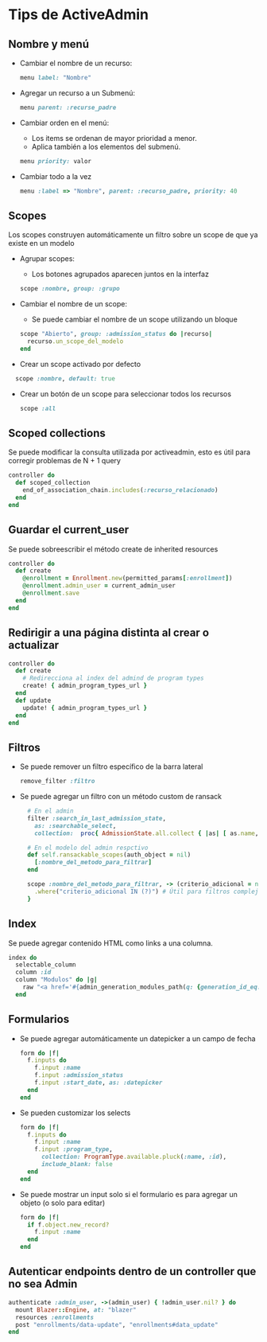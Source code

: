 # Tips de ActiveAdmin

## Nombre y menú
- Cambiar el nombre de un recurso:
  ```ruby
  menu label: "Nombre"
  ```

- Agregar un recurso a un Submenú:
  ```ruby
  menu parent: :recurse_padre
  ```

- Cambiar orden en el menú: 
  - Los items se ordenan de mayor prioridad a menor.
  - Aplica también a los elementos del submenú.
  ```ruby
  menu priority: valor
  ```

- Cambiar todo a la vez
  ```ruby
  menu :label => "Nombre", parent: :recurso_padre, priority: 40
  ```
## Scopes

Los scopes construyen automáticamente un filtro sobre un scope de que ya existe en un modelo

- Agrupar scopes:
  - Los botones agrupados aparecen juntos en la interfaz
  ```ruby
  scope :nombre, group: :grupo
  ```

- Cambiar el nombre de un scope:
  - Se puede cambiar el nombre de un scope utilizando un bloque

  ```ruby
  scope "Abierto", group: :admission_status do |recurso|
    recurso.un_scope_del_modelo
  end
  ```

- Crear un scope activado por defecto
```ruby
  scope :nombre, default: true
```

- Crear un botón de un scope para seleccionar todos los recursos
  ```ruby
  scope :all
  ```

## Scoped collections
Se puede modificar la consulta utilizada por activeadmin, esto es útil para corregir problemas de N + 1 query

```ruby
controller do
  def scoped_collection
    end_of_association_chain.includes(:recurso_relacionado)
  end
end
```

## Guardar el current_user
Se puede sobreescribir el método create de inherited resources

```ruby
controller do
  def create
    @enrollment = Enrollment.new(permitted_params[:enrollment])
    @enrollment.admin_user = current_admin_user
    @enrollment.save
  end
end
```

## Redirigir a una página distinta al crear o actualizar
```ruby
controller do
  def create
    # Redirecciona al index del admind de program types
    create! { admin_program_types_url } 
  end 
  def update
    update! { admin_program_types_url }
  end 
end
```

## Filtros
- Se puede remover un filtro específico de la barra lateral
  ```ruby
  remove_filter :filtro
  ```

- Se puede agregar un filtro con un método custom de ransack
  ```ruby
    # En el admin
    filter :search_in_last_admission_state, 
      as: :searchable_select, 
      collection:  proc{ AdmissionState.all.collect { |as| [ as.name, as.id]} }

    # En el modelo del admin respctivo
    def self.ransackable_scopes(auth_object = nil)
      [:nombre_del_metodo_para_filtrar]
    end

    scope :nombre_del_metodo_para_filtrar, -> (criterio_adicional = nil) {
      .where("criterio_adicional IN (?)") # Útil para filtros complejos 
    }
  ```

## Index
Se puede agregar contenido HTML como links a una columna.
```ruby
index do
  selectable_column
  column :id
  column "Modulos" do |g|
    raw "<a href='#{admin_generation_modules_path(q: {generation_id_eq: g.id})}'> #{g.generation_modules.length} </a>"
  end
```

## Formularios
- Se puede agregar automáticamente un datepicker a un campo de fecha
  ```ruby
  form do |f|
    f.inputs do
      f.input :name
      f.input :admission_status
      f.input :start_date, as: :datepicker
    end
  end
  ```

- Se pueden customizar los selects
  ```ruby
  form do |f|
    f.inputs do
      f.input :name
      f.input :program_type, 
        collection: ProgramType.available.pluck(:name, :id), 
        include_blank: false
    end
  end
  ```

- Se puede mostrar un input solo si el formulario es para agregar un objeto (o solo para editar)
  ```ruby
  form do |f|
    if f.object.new_record? 
      f.input :name
    end
  end
  ```

## Autenticar endpoints dentro de un controller que no sea Admin
```ruby
authenticate :admin_user, ->(admin_user) { !admin_user.nil? } do
  mount Blazer::Engine, at: "blazer"
  resources :enrollments
  post "enrollments/data-update", "enrollments#data_update"
end
```
